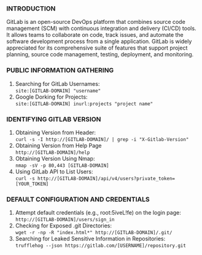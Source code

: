 ### **INTRODUCTION**

GitLab is an open-source DevOps platform that combines source code management (SCM) with continuous integration and delivery (CI/CD) tools. It allows teams to collaborate on code, track issues, and automate the software development process from a single application. GitLab is widely appreciated for its comprehensive suite of features that support project planning, source code management, testing, deployment, and monitoring.

### **PUBLIC INFORMATION GATHERING**

1.  Searching for GitLab Usernames:  
    `site:[GITLAB-DOMAIN] "username"`
2.  Google Dorking for Projects:  
    `site:[GITLAB-DOMAIN] inurl:projects "project name"`

### **IDENTIFYING GITLAB VERSION**

1.  Obtaining Version from Header:  
    `curl -s -I http://[GITLAB-DOMAIN]/ | grep -i "X-Gitlab-Version"`
2.  Obtaining Version from Help Page  
    `http://[GITLAB-DOMAIN]/help`
3.  Obtaining Version Using Nmap:  
    `nmap -sV -p 80,443 [GITLAB-DOMAIN]`
4.  Using GitLab API to List Users:  
    `curl -s http://[GITLAB-DOMAIN]/api/v4/users?private_token=[YOUR_TOKEN]`

### **DEFAULT CONFIGURATION AND CREDENTIALS**

1.  Attempt default credentials (e.g., root:5iveL!fe) on the login page:  
    `http://[GITLAB-DOMAIN]/users/sign_in`
2.  Checking for Exposed .git Directories:  
    `wget -r -np -R "index.html*" http://[GITLAB-DOMAIN]/.git/`
3.  Searching for Leaked Sensitive Information in Repositories:  
    `trufflehog --json https://gitlab.com/[USERNAME]/repository.git`